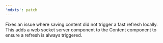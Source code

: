 ```yaml
---
'mdxts': patch
---
```


Fixes an issue where saving content did not trigger a fast refresh locally. This adds a web socket server component to the Content component to ensure a refresh is always triggered.
